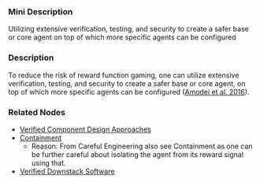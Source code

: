 ### Mini Description

Utilizing extensive verification, testing, and security to create a safer base or core agent on top of which more specific agents can be configured

### Description

To reduce the risk of reward function gaming, one can utilize extensive verification, testing, and security to create a safer base or core agent, on top of which more specific agents can be configured ([Amodei et al. 2016](http://arxiv.org/abs/1606.06565)).

### Related Nodes

- [Verified Component Design Approaches](/Value_Alignment/Verification/Formal_Software_Verification/Verified_Component_Design_Approaches/Verified_Component_Design_Approaches.md)
- [Containment](/Value_Alignment/Security/Containment/Containment.md)
	- Reason: From Careful Engineering also see Containment as one can be further careful about isolating the agent from its reward signal using that.
- [Verified Downstack Software](/Value_Alignment/Security/Standard_IT_Security/Verified_Downstack_Software/Verified_Downstack_Software.md)
